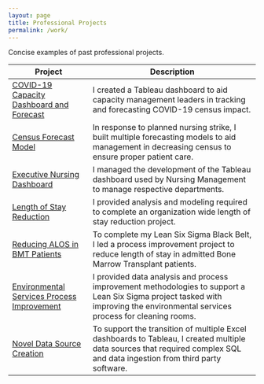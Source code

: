 ```yaml
---
layout: page
title: Professional Projects
permalink: /work/
---
```


Concise examples of past professional projects.  


|Project | Description|
|------------ | -------------|
|<a href="/documents/C19Dash.pdf">COVID-19 Capacity Dashboard and Forecast</a>| I created a Tableau dashboard to aid capacity management leaders in tracking and forecasting COVID-19 census impact.|
|<a href="/documents/Nursing Strike Forecast Model.pdf">Census Forecast Model</a> | In response to planned nursing strike, I built multiple forecasting models to aid management in decreasing census to ensure proper patient care.| 
|<a href="/documents/Nursing Executive Dashboard.pdf">Executive Nursing Dashboard</a>| I managed the development of the Tableau dashboard used by Nursing Management to manage respective departments.|
|<a href="/documents/Length of Stay Reduction Project.pdf">Length of Stay Reduction</a>| I provided analysis and modeling required to complete an organization wide length of stay reduction project.|
|<a href="/documents/LSS.pdf">Reducing ALOS in BMT Patients</a>| To complete my Lean Six Sigma Black Belt, I led a process improvement project to reduce length of stay in admitted Bone Marrow Transplant patients.|
|<a href="/documents/EVS Analysis.pdf">Environmental Services Process Improvement</a>| I provided data analysis and process improvement methodologies to support a Lean Six Sigma project tasked with improving the environmental services process for cleaning rooms.|
|<a href="/documents/DS_Creation.pdf">Novel Data Source Creation</a>|To support the transition of multiple Excel dashboards to Tableau, I created multiple data sources that required complex SQL and data ingestion from third party software.|

